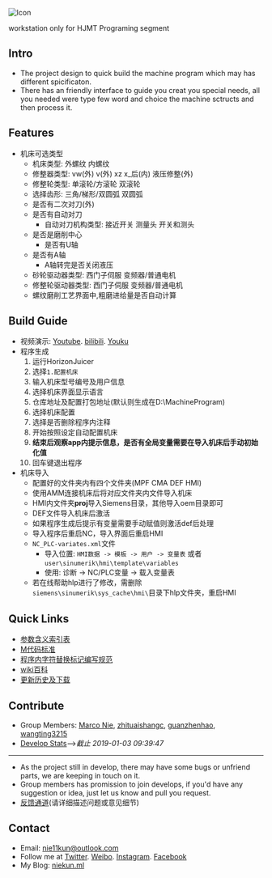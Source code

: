 ![Icon](https://i.imgur.com/4MfwYqL.jpg)

workstation only for HJMT Programing segment

## Intro

* The project design to quick build the machine program which may has different spicificaton.
* There has an friendly interface to guide you creat you special needs, all you needed were type few word and choice the machine sctructs and then process it.

## Features

* 机床可选类型
    * 机床类型: 外螺纹 内螺纹
    * 修整器类型: vw(外) v(外) xz x_后(内) 液压修整(外)
    * 修整轮类型: 单滚轮/方滚轮 双滚轮
    * 选择齿形: 三角/梯形/双圆弧 双圆弧
    * 是否有二次对刀(外)
    * 是否有自动对刀
        * 自动对刀机构类型: 接近开关 测量头 开关和测头
    * 是否是磨削中心
        * 是否有U轴
    * 是否有A轴
        * A轴转完是否关闭液压
    * 砂轮驱动器类型: 西门子伺服 变频器/普通电机
    * 修整轮驱动器类型: 西门子伺服 变频器/普通电机
    * 螺纹磨削工艺界面中,粗磨进给量是否自动计算

## Build Guide

* 视频演示: [Youtube](https://youtu.be/YIN5JHb4B0E). [bilibili](https://www.bilibili.com/video/av34441063/). [Youku](https://v.youku.com/v_show/id_XMzg4MzI3MDM0NA==.html?spm=a2h3j.8428770.3416059.1)
* 程序生成
    1. 运行HorizonJuicer
    2. 选择`1.配置机床`
    3. 输入机床型号编号及用户信息
    4. 选择机床界面显示语言
    5. 仓库地址及配置打包地址(默认则生成在D:\MachineProgram)
    6. 选择机床配置
    7. 选择是否删除程序内注释
    8. 开始按照设定自动配置机床
    9. **结束后观察app内提示信息，是否有全局变量需要在导入机床后手动初始化值**
    10. 回车键退出程序
* 机床导入
    * 配置好的文件夹内有四个文件夹(MPF CMA DEF HMI)
    * 使用AMM连接机床后将对应文件夹内文件导入机床
    * HMI内文件夹**proj**导入Siemens目录，其他导入oem目录即可
    * DEF文件导入机床后激活
    * 如果程序生成后提示有变量需要手动赋值则激活def后处理
    * 导入程序后重启NC，导入界面后重启HMI
    * `NC_PLC-variates.xml`文件
        * 导入位置: `HMI数据 -> 模板 -> 用户 -> 变量表` 或者 `user\sinumerik\hmi\template\variables`
        * 使用: 诊断 -> NC/PLC变量 -> 载入变量表
    * 若在线帮助hlp进行了修改，需删除`siemens\sinumerik\sys_cache\hmi\`目录下hlp文件夹，重启HMI

## Quick Links

* [参数含义索引表](https://github.com/nie11kun/Programing_NC/blob/master/Source_Library/Parameter_Index.md)
* [M代码标准](https://github.com/nie11kun/Programing_NC/blob/master/Source_Library/M-sympol_Index.md)
* [程序内字符替换标记编写规范](https://github.com/nie11kun/Programing_NC/blob/master/Source_Library/ReplaceMarker.md)
* [wiki百科](https://github.com/nie11kun/Programing_NC/wiki)
* [更新历史及下载](https://github.com/nie11kun/Programing_NC/releases)

## Contribute

* Group Members: [Marco Nie](https://github.com/nie11kun), [zhituaishangc](https://github.com/zhituaishangc), [guanzhenhao](https://github.com/guanzhenhao), [wangting3215](https://github.com/wangting3215)
* [Develop Stats](https://nie11kun.github.io/Horizon-Juicer/)-->*截止 2019-01-03 09:39:47*
---
* As the project still in develop, there may have some bugs or unfriend parts, we are keeping in touch on it.
* Group members has promission to join develops, if you'd have any suggestion or idea, just let us know and pull you request.
* [反馈通道](https://github.com/nie11kun/Programing_NC/issues)(请详细描述问题或意见细节)

## Contact

* Email: nie11kun@outlook.com
* Follow me at [Twitter](https://twitter.com/marco_nie). [Weibo](https://weibo.com/nie11kun). [Instagram](https://www.instagram.com/marco_nie_/). [Facebook](https://www.facebook.com/nie11kun)
* My Blog: [niekun.ml](https://marcosvps.ml)

